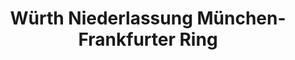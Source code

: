 ---
title: "Würth Niederlassung München-Frankfurter Ring"
url: /muenchen/wuerth-niederlassung-muenchen-frankfurter-ring/
shop: Eisenwaren
---